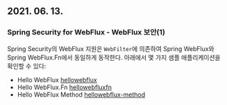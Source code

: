 ## 2021. 06. 13.

### Spring Security for WebFlux - WebFlux 보안(1)

Spring Security의 WebFlux 지원은 `WebFilter`에 의존하여 Spring WebFlux와 Spring WebFlux.Fn에서 동일하게 동작한다. 아래에서 몇 가지 샘플 애플리케이션을 확인할 수 있다:

- Hello WebFlux [hellowebflux](https://github.com/spring-projects/spring-security/tree/5.4.1/samples/boot/hellowebflux)
- Hello WebFlux.Fn [hellowebfluxfn](https://github.com/spring-projects/spring-security/tree/5.4.1/samples/boot/hellowebfluxfn)
- Hello WebFlux Method [hellowebflux-method](https://github.com/spring-projects/spring-security/tree/5.4.1/samples/boot/hellowebflux-method)



